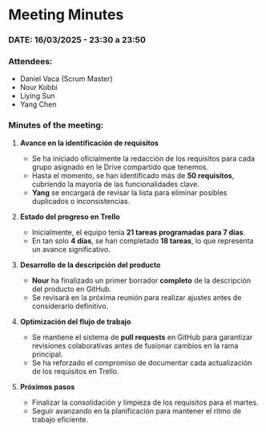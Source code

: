 # **Meeting Minutes**  

### **DATE: 16/03/2025 - 23:30 a 23:50**  

### **Attendees:**  
- Daniel Vaca (Scrum Master)  
- Nour Kobbi  
- Liying Sun  
- Yang Chen  

### **Minutes of the meeting:**  

1. **Avance en la identificación de requisitos**  
   - Se ha iniciado oficialmente la redacción de los requisitos para cada grupo asignado en le Drive compartido que tenemos.
   - Hasta el momento, se han identificado más de **50 requisitos**, cubriendo la mayoría de las funcionalidades clave.  
   - **Yang** se encargará de revisar la lista para eliminar posibles duplicados o inconsistencias.  

2. **Estado del progreso en Trello**  
   - Inicialmente, el equipo tenía **21 tareas programadas para 7 días**.  
   - En tan solo **4 días**, se han completado **18 tareas**, lo que representa un avance significativo.   

3. **Desarrollo de la descripción del producto**  
   - **Nour** ha finalizado un primer borrador **completo** de la descripción del producto en GitHub.  
   - Se revisará en la próxima reunión para realizar ajustes antes de considerarlo definitivo.  

4. **Optimización del flujo de trabajo**  
   - Se mantiene el sistema de **pull requests** en GitHub para garantizar revisiones colaborativas antes de fusionar cambios en la rama principal.  
   - Se ha reforzado el compromiso de documentar cada actualización de los requisitos en Trello.  

5. **Próximos pasos**  
   - Finalizar la consolidación y limpieza de los requisitos para el martes.  
   - Seguir avanzando en la planificación para mantener el ritmo de trabajo eficiente.  




